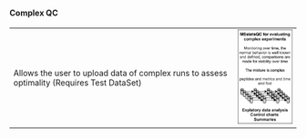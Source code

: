#### **Complex QC**
| | |
| :---        |    :----:                           |
| Allows the user to upload data of complex runs to assess optimality (Requires Test DataSet)     | <img src="mod3.png" width="165px"/> |
